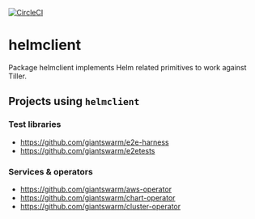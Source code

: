 [![CircleCI](https://circleci.com/gh/giantswarm/helmclient.svg?&style=shield&circle-token=158ee287ed79ce51d7cf6fcc04637c5a82428036)](https://circleci.com/gh/giantswarm/helmclient)

# helmclient
Package helmclient implements Helm related primitives to work against Tiller.

## Projects using `helmclient`

### Test libraries

- https://github.com/giantswarm/e2e-harness
- https://github.com/giantswarm/e2etests

### Services & operators

- https://github.com/giantswarm/aws-operator
- https://github.com/giantswarm/chart-operator
- https://github.com/giantswarm/cluster-operator
